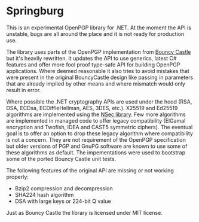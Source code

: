 # Springburg

This is an experimental OpenPGP library for .NET. At the moment the API is unstable, bugs are all around the place and it is not ready for production use.

The library uses parts of the OpenPGP implementation from [Bouncy Castle](https://github.com/bcgit/bc-csharp/) but it's heavily rewritten. It updates the API to use generics, latest C# features and offer more fool proof type-safe API for building OpenPGP applications. Where deemed reasonable it also tries to avoid mistakes that were present in the original BouncyCastle design like passing in parameters that are already implied by other means and where mismatch would only result in error.

Where possible the .NET cryptography APIs are used under the hood (RSA, DSA, ECDsa, ECDiffieHellman, AES, 3DES, etc.). X25519 and Ed25519 algorithms are implemented using the [NSec library](https://nsec.rocks/). Few more algorithms are implemented in managed code to offer legacy compatibility (ElGamal encryption and Twofish, IDEA and CAST5 symmetric ciphers). The eventual goal is to offer an option to drop these legacy algorithm where compatibility is not a concern. They are not requirement of the OpenPGP specification but older versions of PGP and GnuPG software are known to use some of these algorithms as default. The impementations were used to bootstrap some of the ported Bouncy Castle unit tests.

The following features of the original API are missing or not working properly:
- Bzip2 compression and decompression
- SHA224 hash algorithm
- DSA with large keys or 224-bit Q value

Just as Bouncy Castle the library is licensed under MIT license.
